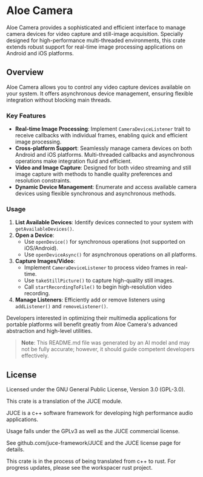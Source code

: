 # Aloe Camera

Aloe Camera provides a sophisticated and efficient interface to manage camera devices for video capture and still-image acquisition. Specially designed for high-performance multi-threaded environments, this crate extends robust support for real-time image processing applications on Android and iOS platforms.

## Overview

Aloe Camera allows you to control any video capture devices available on your system. It offers asynchronous device management, ensuring flexible integration without blocking main threads.

### Key Features

- **Real-time Image Processing**: Implement `CameraDeviceListener` trait to receive callbacks with individual frames, enabling quick and efficient image processing.
- **Cross-platform Support**: Seamlessly manage camera devices on both Android and iOS platforms. Multi-threaded callbacks and asynchronous operations make integration fluid and efficient.
- **Video and Image Capture**: Designed for both video streaming and still image capture with methods to handle quality preferences and resolution constraints.
- **Dynamic Device Management**: Enumerate and access available camera devices using flexible synchronous and asynchronous methods.

### Usage

1. **List Available Devices**: Identify devices connected to your system with `getAvailableDevices()`.
2. **Open a Device**:
   - Use `openDevice()` for synchronous operations (not supported on iOS/Android).
   - Use `openDeviceAsync()` for asynchronous operations on all platforms.
3. **Capture Images/Video**:
   - Implement `CameraDeviceListener` to process video frames in real-time.
   - Use `takeStillPicture()` to capture high-quality still images.
   - Call `startRecordingToFile()` to begin high-resolution video recording.
4. **Manage Listeners**: Efficiently add or remove listeners using `addListener()` and `removeListener()`.

Developers interested in optimizing their multimedia applications for portable platforms will benefit greatly from Aloe Camera's advanced abstraction and high-level utilities. 

> **Note**: This README.md file was generated by an AI model and may not be fully accurate; however, it should guide competent developers effectively.

## License

Licensed under the GNU General Public License, Version 3.0 (GPL-3.0).

This crate is a translation of the JUCE module.

JUCE is a c++ software framework for developing high performance audio applications.

Usage falls under the GPLv3 as well as the JUCE commercial license.

See github.com/juce-framework/JUCE and the JUCE license page for details.

This crate is in the process of being translated from c++ to rust. For progress updates, please see the workspacer rust project. 
